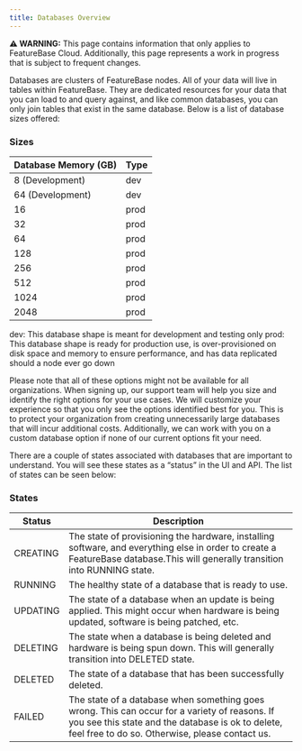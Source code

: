 ```yaml
---
title: Databases Overview
---
```


 **⚠ WARNING:** This page contains information that only applies to FeatureBase Cloud. Additionally, this page represents a work in progress that is subject to frequent changes. 

Databases are clusters of FeatureBase nodes. All of your data will live in tables within FeatureBase. They are dedicated resources for your data that you can load to and query against, and like common databases, you can only join tables that exist in the same database. Below is a list of database sizes offered: 

### Sizes

| Database Memory (GB) | Type        |
| ---                    | ----------- |
| 8  (Development)       | dev         |
| 64 (Development)       | dev         |
| 16                     | prod        |
| 32                     | prod        |
| 64                     | prod        |
| 128                    | prod        |
| 256                    | prod        |
| 512                    | prod        |
| 1024                   | prod        |
| 2048                   | prod        |

dev: This database shape is meant for development and testing only
prod: This database shape is ready for production use, is over-provisioned on disk space and memory to ensure performance, and has data replicated should a node ever go down

Please note that all of these options might not be available for all organizations. When signing up, our support team will help you size and identify the right options for your use cases. We will customize your experience so that you only see the options identified best for you. This is to protect your organization from creating unnecessarily large databases that will incur additional costs. Additionally, we can work with you on a custom database option if none of our current options fit your need.

There are a couple of states associated with databases that are important to understand. You will see these states as a “status” in the UI and API. The list of states can be seen below:

### States

|Status | Description  |
| --- | ----------- |
|CREATING           |  The state of provisioning the hardware, installing software, and everything else in order to create a FeatureBase database.This will generally transition into RUNNING state. |
|RUNNING           |  The healthy state of a database that is ready to use. |
|UPDATING           |  The state of a database when an update is being applied. This might occur when hardware is being updated, software is being patched, etc. |
|DELETING           |  The state when a database is being deleted and hardware is being spun down. This will generally transition into DELETED state. |
|DELETED           |  The state of a database that has been successfully deleted. |
|FAILED           |  The state of a database when something goes wrong. This can occur for a variety of reasons. If you see this state and the database is ok to delete, feel free to do so. Otherwise, please contact us.|


